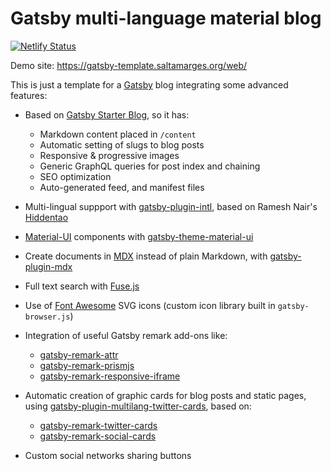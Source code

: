 # Gatsby multi-language material blog

[![Netlify Status](https://api.netlify.com/api/v1/badges/5253768b-a7bd-41d7-a27f-4f06b74adcba/deploy-status)](https://app.netlify.com/sites/laughing-ride-3c9534/deploys)

Demo site: https://gatsby-template.saltamarges.org/web/

This is just a template for a [Gatsby](https://gatsbyjs.org) blog integrating some advanced features:

- Based on [Gatsby Starter Blog](https://www.gatsbyjs.org/starters/gatsbyjs/gatsby-starter-blog/), so it has:
  - Markdown content placed in `/content`
  - Automatic setting of slugs to blog posts
  - Responsive & progressive images
  - Generic GraphQL queries for post index and chaining
  - SEO optimization
  - Auto-generated feed, and manifest files

- Multi-lingual suppport with [gatsby-plugin-intl](https://www.gatsbyjs.org/packages/gatsby-plugin-intl/), based on Ramesh Nair's [Hiddentao](https://hiddentao.com/archives/2019/05/07/building-a-multilingual-static-site-with-gatsby)

- [Material-UI](https://material-ui.com/) components with [gatsby-theme-material-ui](https://www.gatsbyjs.org/packages/gatsby-theme-material-ui/)

- Create documents in [MDX](https://github.com/mdx-js/mdx) instead of plain Markdown, with [gatsby-plugin-mdx](https://www.gatsbyjs.org/packages/gatsby-plugin-mdx/)

- Full text search with [Fuse.js](https://fusejs.io/)

- Use of [Font Awesome](https://fontawesome.com/) SVG icons (custom icon library built in `gatsby-browser.js`)

- Integration of useful Gatsby remark add-ons like:
  - [gatsby-remark-attr](https://www.gatsbyjs.org/packages/gatsby-remark-attr/)
  - [gatsby-remark-prismjs](https://www.gatsbyjs.org/packages/gatsby-remark-prismjs/)
  - [gatsby-remark-responsive-iframe](https://www.gatsbyjs.org/packages/gatsby-remark-responsive-iframe/)

- Automatic creation of graphic cards for blog posts and static pages, using [gatsby-plugin-multilang-twitter-cards](https://github.com/frncesc/gatsby-plugin-multilang-twitter-cards), based on:
  - [gatsby-remark-twitter-cards](https://github.com/alessbell/gatsby-remark-twitter-cards)
  - [gatsby-remark-social-cards](https://github.com/syntra/gatsby-remark-social-cards)

- Custom social networks sharing buttons
